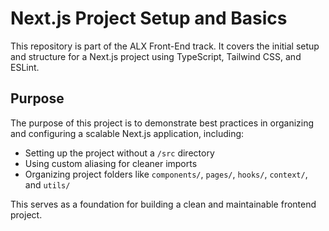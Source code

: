# Next.js Project Setup and Basics

This repository is part of the ALX Front-End track. It covers the initial setup and structure for a Next.js project using TypeScript, Tailwind CSS, and ESLint.

## Purpose

The purpose of this project is to demonstrate best practices in organizing and configuring a scalable Next.js application, including:

- Setting up the project without a `/src` directory
- Using custom aliasing for cleaner imports
- Organizing project folders like `components/`, `pages/`, `hooks/`, `context/`, and `utils/`

This serves as a foundation for building a clean and maintainable frontend project.
